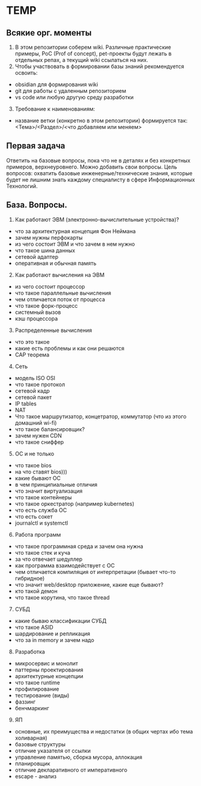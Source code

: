 # TEMP
## Всякие орг. моменты
1. В этом репозитории соберем wiki. Различные практические примеры, PoC (Prof of concept), pet-проекты будут лежать в отдельных репах, а текущий wiki ссылаться на них.
2. Чтобы участвовать в формировании базы знаний рекомендуется освоить:
- obsidian для формирования wiki
- git для работы с удаленным репозиторием 
- vs code или любую другую среду разработки
3. Требование к наименованиям:
- название ветки (конкретно в этом репозитории) формируется так: <Тема>/<Раздел>/<что добавляем или меняем>

## Первая задача
Ответить на базовые вопросы, пока что не в деталях и без конкретных примеров, верхнеуровнего. Можно добавить свои вопросы. Цель вопросов: охватить базовые инженерные/технические знания, которые будет не лишним знать каждому специалисту в сфере Информационных Технологий.

## База. Вопросы.
1. Как работают ЭВМ (электронно-вычислительные устройства)?
- что за архитектурная концепция Фон Неймана
- зачем нужны перфокарты
- из чего состоит ЭВМ и что зачем в нем нужно
- что такое шина данных
- сетевой адаптер
- оперативная и обычная память
2. Как работают вычисления на ЭВМ
- из чего состоит процессор
- что такое параллельные вычисления
- чем отличается поток от процесса
- что такое форк-процесс
- системный вызов
- кэш процессора
3. Распределенные вычисления
- что это такое
- какие есть проблемы и как они решаются
- CAP теорема
4. Сеть
- модель ISO OSI
- что такое протокол
- сетевой кадр
- сетевой пакет
- IP tables
- NAT
- Что такое маршрутизатор, концетратор, коммутатор (что из этого домашний wi-fi)
- что такое балансировщик?
- зачем нужен CDN
- что такое сниффер
5. ОС и не только
- что такое bios
- на что ставят bios)))
- какие бывают  ОС
- в чем принципиальные отличия
- что значит виртуализация
- что такое контейнеры
- что такое оркестратор (например kubernetes)
- что есть служба ОС
- что есть сокет
- journalctl и systemctl
6. Работа программ
- что такое программная среда и зачем она нужна
- что такое стек и куча
- за что отвечает шедуллер
- как программа взаимодействует с ОС
- чем отличается компиляция от интерпретации (бывает что-то гибридное)
- что значит web/desktop приложение, какие еще бывают?
- кто такой демон
- что такое корутина, что такое thread
7. СУБД
- какие бываю классификации СУБД
- что такое ASID
- шардирование и репликация
- что за in memory и зачем надо
8. Разработка
- микросервис и монолит
- паттерны проектирования
- архитектурные концепции
- что такое runtime
- профилирование
- тестирование (виды)
- фаззинг
- бенчмаркинг
9. ЯП
- основные, их преимущества и недостатки (в общих чертах ибо тема холиварная)
- базовые структуры
- отличие указателя от ссылки
- управление памятью, сборка мусора, аллокация
- планировщик
- отличие декларативного от императивного
- escape - анализ

